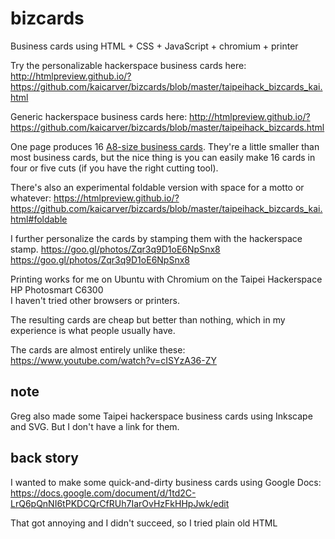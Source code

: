 bizcards
========

Business cards using HTML + CSS + JavaScript + chromium + printer

Try the personalizable hackerspace business cards here:  
http://htmlpreview.github.io/?https://github.com/kaicarver/bizcards/blob/master/taipeihack_bizcards_kai.html

Generic hackerspace business cards here:
http://htmlpreview.github.io/?https://github.com/kaicarver/bizcards/blob/master/taipeihack_bizcards.html  

One page produces 16 [A8-size business cards](http://en.wikipedia.org/wiki/Business_Card#Dimensions).
They're a little smaller than most business cards, 
but the nice thing is you can easily make 16 cards in four or five cuts (if you have the right cutting tool).

There's also an experimental foldable version with space for a motto or whatever:
https://htmlpreview.github.io/?https://github.com/kaicarver/bizcards/blob/master/taipeihack_bizcards_kai.html#foldable

I further personalize the cards by stamping them with the hackerspace stamp.
https://goo.gl/photos/Zqr3q9D1oE6NpSnx8
https://goo.gl/photos/Zqr3q9D1oE6NpSnx8

Printing works for me on Ubuntu with Chromium on the Taipei Hackerspace HP Photosmart C6300  
I haven't tried other browsers or printers.

The resulting cards are cheap but better than nothing, which in my experience is what people usually have.

The cards are almost entirely unlike these:
https://www.youtube.com/watch?v=cISYzA36-ZY

note
------

Greg also made some Taipei hackerspace business cards using Inkscape and SVG.
But I don't have a link for them.

back story
------

I wanted to make some quick-and-dirty business cards using Google Docs:  
https://docs.google.com/document/d/1td2C-LrQ6pQnNI6tPKDCQrCfRUh7IarOvHzFkHHpJwk/edit

That got annoying and I didn't succeed, so I tried plain old HTML


